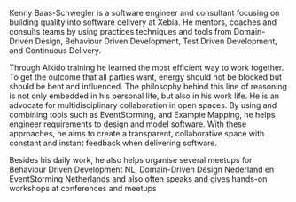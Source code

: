 Kenny Baas-Schwegler is a software engineer and consultant focusing on building quality into software delivery at Xebia. 
He mentors, coaches and consults teams by using practices techniques and tools from Domain-Driven Design, Behaviour Driven Development, Test Driven Development, and Continuous Delivery. 

Through Aikido training he learned the most efficient way to work together. 
To get the outcome that all parties want, energy should not be blocked but should be bent and influenced. 
The philosophy behind this line of reasoning is not only embedded in his personal life, but also in his work life. 
He is an advocate for multidisciplinary collaboration in open spaces. 
By using and combining tools such as EventStorming, and Example Mapping, he helps engineer requirements to design and model software. 
With these approaches, he aims to create a transparent, collaborative space with constant and instant feedback when delivering software.

Besides his daily work, he also helps organise several meetups for Behaviour Driven Development NL, Domain-Driven Design Nederland en EventStorming Netherlands and also often speaks and gives hands-on workshops at conferences and meetups
